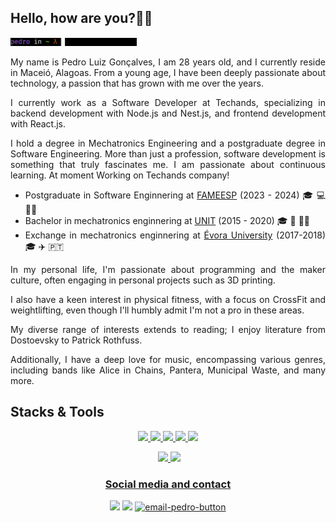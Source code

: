 <div align="left">

  <!-- <li> 🌱 At moment i am learning Python! </li> -->
<h2>   Hello, how are you?👋🤙 </h2>

<img width=40% src="./imgs/gifs/cataboutme-txt.gif">
<div align="justify">
    <p>
  My name is Pedro Luiz Gonçalves, I am 28 years old, and I currently reside in Maceió, Alagoas. 
  From a young age, I have been deeply passionate about technology, a passion that has grown with me over the years.
  
  I currently work as a Software Developer at Techands, specializing in backend development with Node.js and Nest.js, and frontend development with React.js.
  
  I hold a degree in Mechatronics Engineering and a postgraduate degree in Software Engineering. More than just a profession, software development is something that truly fascinates me. I am passionate about continuous learning.
  <span>At moment Working on Techands company!</span>
  </p>
  <ul>
    <li>Postgraduate in Software Enginnering at <a href="https://faculdademetropolitana.edu.br/" target="_blank" rel="noopener noreferrer">FAMEESP</a> (2023 - 2024) 🎓 💻 👨‍💻</li> 
    <li>Bachelor in mechatronics enginnering at <a href="https://www.unit.br" target="_blank" rel="noopener noreferrer">UNIT</a> (2015 - 2020) 🎓 🤖 👨‍🔧</li>
    <li>Exchange in mechatronics enginnering at <a href="https://www.uevora.pt" target="_blank" rel="noopener noreferrer">Évora University</a> (2017-2018) 🎓 ✈️ 🇵🇹</li>
<!--     <li>Bachelor in Computer Science in <a href="https://estacio.br" target="_blank" rel="noopener noreferrer">UNESA</a> (2023 - 2027) 🎓 💻 👨‍🔬 </li> -->
  </ul>
  <p>
  In my personal life, I'm passionate about programming and the maker culture, often engaging in personal projects such as 3D printing. 
  
  I also have a keen interest in physical fitness, with a focus on CrossFit and weightlifting, even though I'll humbly admit I'm not a pro in these areas.
  
  My diverse range of interests extends to reading; I enjoy literature from Dostoevsky to Patrick Rothfuss. 
  
  Additionally, I have a deep love for music, encompassing various genres, including bands like Alice in Chains, Pantera, Municipal Waste, and many more.
  </p>
</div>
</div>

<div>
  <h2>Stacks & Tools</h2>
<!--   <p align="center">
    <a href="https://skillicons.dev">
      <img src="https://skillicons.dev/icons?i=aws,css,discord,docker,git,github,heroku,html,js,jest,linux,mongodb,mysql,nestjs,nodejs,npm,obsidian,postgres,prisma,py,react,redis,ts,vscode" />
    </a>
  </p> -->
  <p align="center">
    <a href="https://skillicons.dev">
      <img src="https://skillicons.dev/icons?i=css,html,react,js,ts,nestjs,nodejs,py" />
    </a>
    <a href="https://skillicons.dev">
      <img src="https://skillicons.dev/icons?i=mongodb,mysql,postgres,redis" />
    </a>
    <a href="https://skillicons.dev">
      <img src="https://skillicons.dev/icons?i=aws,docker,git,github,heroku" />
    </a>
    <a href="https://skillicons.dev">
      <img src="https://skillicons.dev/icons?i=prisma,npm,jest" />
    </a>
    <a href="https://skillicons.dev">
      <img src="https://skillicons.dev/icons?i=linux,vscode,discord,obsidian" />
    </a>
  </p>
</div>
  
<div align="center">
  <img height="130em" src="https://c.tenor.com/t25bzXBi65kAAAAC/workworkwork-typingcat.gif" alt="">
  <a href="https://github.com/pllsg96">
  <img height="130em" src="https://github-readme-stats.vercel.app/api?username=pllsg96&show_icons=true&theme=vision-friendly-dark&include_all_commits=true&count_private=true">
  <img height="130em" src="https://github-readme-stats.vercel.app/api/top-langs/?username=pllsg96&layout=compact&langs_count=10&theme=vision-friendly-dark">
</div>
<div align ="center">
  <h3> Social media and contact </h3>
  <a href="https://www.linkedin.com/in/pllsg96/" target="_blank"> <img height="30px" target="_blank" src="https://img.shields.io/badge/LinkedIn-0077B5?style=for-the-badge&logo=linkedin&logoColor=white"></a>
  <a href="https://www.instagram.com/pedrogz96/" target="_blank"><img height="30px" target="_blank" src="https://img.shields.io/badge/Instagram-E4405F?style=for-the-badge&logo=instagram&logoColor=white"></a>
  <a href = "mailto:pedroluizlsg@gmail.com" target="_blank"><img height="30px" target="_blank" src = "https://img.shields.io/badge/Gmail-D14836?style=for-the-badge&logo=gmail&logoColor=white" alt="email-pedro-button"></a>
  <br/>
</div>

